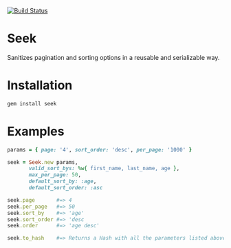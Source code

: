 [![Build Status](https://travis-ci.org/bukowskis/seek.png)](https://travis-ci.org/bukowskis/seek)

# Seek

Sanitizes pagination and sorting options in a reusable and serializable way.

# Installation

```ruby
gem install seek
```

# Examples

```ruby
params = { page: '4', sort_order: 'desc', per_page: '1000' }

seek = Seek.new params,
       valid_sort_bys: %w{ first_name, last_name, age },
       max_per_page: 50,
       default_sort_by: :age,
       default_sort_order: :asc

seek.page       #=> 4
seek.per_page   #=> 50
seek.sort_by    #=> 'age'
seek.sort_order #=> 'desc
seek.order      #=> 'age desc'

seek.to_hash    #=> Returns a Hash with all the parameters listed above.
```
